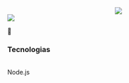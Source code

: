<div align="center">
<img src=https://raw.githubusercontent.com/rocketseat-education/nlw-02-omnistack/af31be78f5d9fe2b0c9913196c0bbcbb97eb6de8/.github/logo.svg >
</div>
<img src=https://github.com/rocketseat-education/nlw-02-omnistack/raw/master/.github/proffy.png>

🚀 <h3> Tecnologias </h3><br>
Node.js <br>

